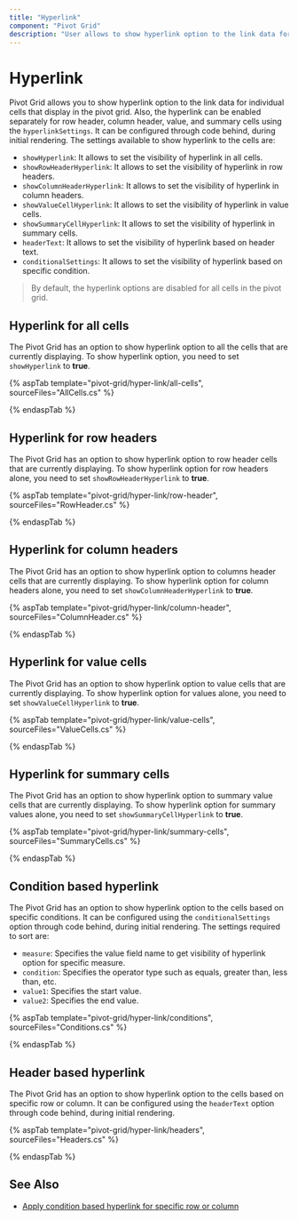 ```yaml
---
title: "Hyperlink"
component: "Pivot Grid"
description: "User allows to show hyperlink option to the link data for individual cells."
---
```


# Hyperlink

Pivot Grid allows you to show hyperlink option to the link data for individual cells that display in the pivot grid. Also, the hyperlink can be enabled separately for row header, column header, value, and summary cells using the `hyperlinkSettings`. It can be configured through code behind, during initial rendering. The settings available to show hyperlink to the cells are:

* `showHyperlink`: It allows to set the visibility of hyperlink in all cells.
* `showRowHeaderHyperlink`: It allows to set the visibility of hyperlink in row headers.
* `showColumnHeaderHyperlink`: It allows to set the visibility of hyperlink in column headers.
* `showValueCellHyperlink`: It allows to set the visibility of hyperlink in value cells.
* `showSummaryCellHyperlink`: It allows to set the visibility of hyperlink in summary cells.
* `headerText`: It allows to set the visibility of hyperlink based on header text.
* `conditionalSettings`: It allows to set the visibility of hyperlink based on specific condition.

> By default, the hyperlink options are disabled for all cells in the pivot grid.

## Hyperlink for all cells

The Pivot Grid has an option to show hyperlink option to all the cells that are currently displaying. To show hyperlink option, you need to set `showHyperlink` to **true**.

{% aspTab template="pivot-grid/hyper-link/all-cells", sourceFiles="AllCells.cs" %}

{% endaspTab %}

## Hyperlink for row headers

The Pivot Grid has an option to show hyperlink option to row header cells that are currently displaying. To show hyperlink option for row headers alone, you need to set `showRowHeaderHyperlink` to **true**.

{% aspTab template="pivot-grid/hyper-link/row-header", sourceFiles="RowHeader.cs" %}

{% endaspTab %}

## Hyperlink for column headers

The Pivot Grid has an option to show hyperlink option to columns header cells that are currently displaying. To show hyperlink option for column headers alone, you need to set `showColumnHeaderHyperlink` to **true**.

{% aspTab template="pivot-grid/hyper-link/column-header", sourceFiles="ColumnHeader.cs" %}

{% endaspTab %}

## Hyperlink for value cells

The Pivot Grid has an option to show hyperlink option to value cells that are currently displaying. To show hyperlink option for values alone, you need to set `showValueCellHyperlink` to **true**.

{% aspTab template="pivot-grid/hyper-link/value-cells", sourceFiles="ValueCells.cs" %}

{% endaspTab %}

## Hyperlink for summary cells

The Pivot Grid has an option to show hyperlink option to summary value cells that are currently displaying. To show hyperlink option for summary values alone, you need to set `showSummaryCellHyperlink` to **true**.

{% aspTab template="pivot-grid/hyper-link/summary-cells", sourceFiles="SummaryCells.cs" %}

{% endaspTab %}

## Condition based hyperlink

The Pivot Grid has an option to show hyperlink option to the cells based on specific conditions. It can be configured using the `conditionalSettings` option through code behind, during initial rendering. The settings required to sort are:

* `measure`: Specifies the value field name to get visibility of hyperlink option for specific measure.
* `condition`: Specifies the operator type such as equals, greater than, less than, etc.
* `value1`: Specifies the start value.
* `value2`: Specifies the end value.

{% aspTab template="pivot-grid/hyper-link/conditions", sourceFiles="Conditions.cs" %}

{% endaspTab %}

## Header based hyperlink

The Pivot Grid has an option to show hyperlink option to the cells based on specific row or column. It can be configured using the `headerText` option through code behind, during initial rendering.

{% aspTab template="pivot-grid/hyper-link/headers", sourceFiles="Headers.cs" %}

{% endaspTab %}

## See Also

* [Apply condition based hyperlink for specific row or column](./how-to/apply-condition-based-hyper-link-for-specific-row-or-column)